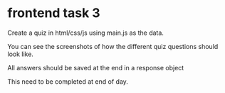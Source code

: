 # frontend task 3

Create a quiz in html/css/js using main.js as the data.

You can see the screenshots of how the different quiz questions should look like.

All answers should be saved at the end in a response object

This need to be completed at end of day.
